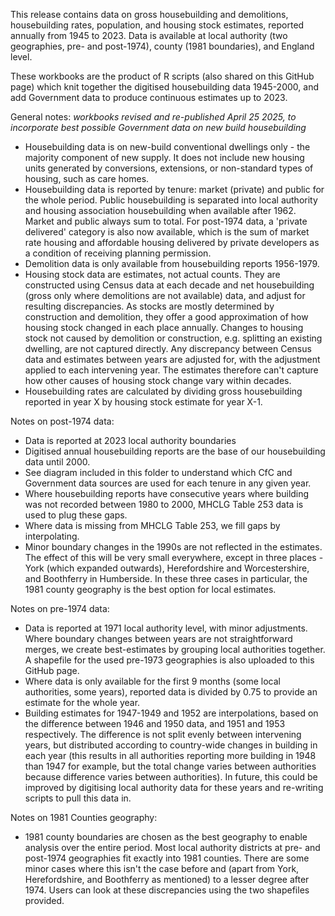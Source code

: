 This release contains data on gross housebuilding and demolitions, housebuilding rates, population, and housing stock estimates, reported annually from 1945 to 2023. Data is available at local authority (two geographies, pre- and post-1974), county (1981 boundaries), and England level.

These workbooks are the product of R scripts (also shared on this GitHub page) which knit together the digitised housebuilding data 1945-2000, and add Government data to produce continuous estimates up to 2023.

General notes:
*workbooks revised and re-published April 25 2025, to incorporate best possible Government data on new build housebuilding*

- Housebuilding data is on new-build conventional dwellings only - the majority component of new supply. It does not include new housing units generated by conversions, extensions, or non-standard types of housing, such as care homes. 
- Housebuilding data is reported by tenure: market (private) and public for the whole period. Public housebuilding is separated into local authority and housing association housebuilding when available after 1962. Market and public always sum to total. For post-1974 data, a 'private delivered' category is also now available, which is the sum of market rate housing and affordable housing delivered by private developers as a condition of receiving planning permission. 
- Demolition data is only available from housebuilding reports 1956-1979.
- Housing stock data are estimates, not actual counts. They are constructed using Census data at each decade and net housebuilding (gross only where demolitions are not available) data, and adjust for resulting discrepancies. As stocks are mostly determined by construction and demolition, they offer a good approximation of how housing stock changed in each place annually. Changes to housing stock not caused by demolition or construction, e.g. splitting an existing dwelling, are not captured directly. Any discrepancy between Census data and estimates between years are adjusted for, with the adjustment applied to each intervening year. The estimates therefore can't capture how other causes of housing stock change vary within decades.
- Housebuilding rates are calculated by dividing gross housebuilding reported in year X by housing stock estimate for year X-1.

Notes on post-1974 data:

- Data is reported at 2023 local authority boundaries
- Digitised annual housebuilding reports are the base of our housebuilding data until 2000.
- See diagram included in this folder to understand which CfC and Government data sources are used for each tenure in any given year. 
- Where housebuilding reports have consecutive years where building was not recorded between 1980 to 2000, MHCLG Table 253 data is used to plug these gaps. 
- Where data is missing from MHCLG Table 253, we fill gaps by interpolating.
- Minor boundary changes in the 1990s are not reflected in the estimates. The effect of this will be very small everywhere, except in three places - York (which expanded outwards), Herefordshire and Worcestershire, and Boothferry in Humberside. In these three cases in particular, the 1981 county geography is the best option for local estimates.

Notes on pre-1974 data:

- Data is reported at 1971 local authority level, with minor adjustments. Where boundary changes between years are not straightforward merges, we create best-estimates by grouping local authorities together. A shapefile for the used pre-1973 geographies is also uploaded to this GitHub page.
- Where data is only available for the first 9 months (some local authorities, some years), reported data is divided by 0.75 to provide an estimate for the whole year.
- Building estimates for 1947-1949 and 1952 are interpolations, based on the difference between 1946 and 1950 data, and 1951 and 1953 respectively. The difference is not split evenly between intervening years, but distributed according to country-wide changes in building in each year (this results in all authorities reporting more building in 1948 than 1947 for example, but the total change varies between authorities because difference varies between authorities). In future, this could be improved by digitising local authority data for these years and re-writing scripts to pull this data in.

Notes on 1981 Counties geography:

- 1981 county boundaries are chosen as the best geography to enable analysis over the entire period. Most local authority districts at pre- and post-1974 geographies fit exactly into 1981 counties. There are some minor cases where this isn't the case before and (apart from York, Herefordshire, and Boothferry as mentioned) to a lesser degree after 1974. Users can look at these discrepancies using the two shapefiles provided.
